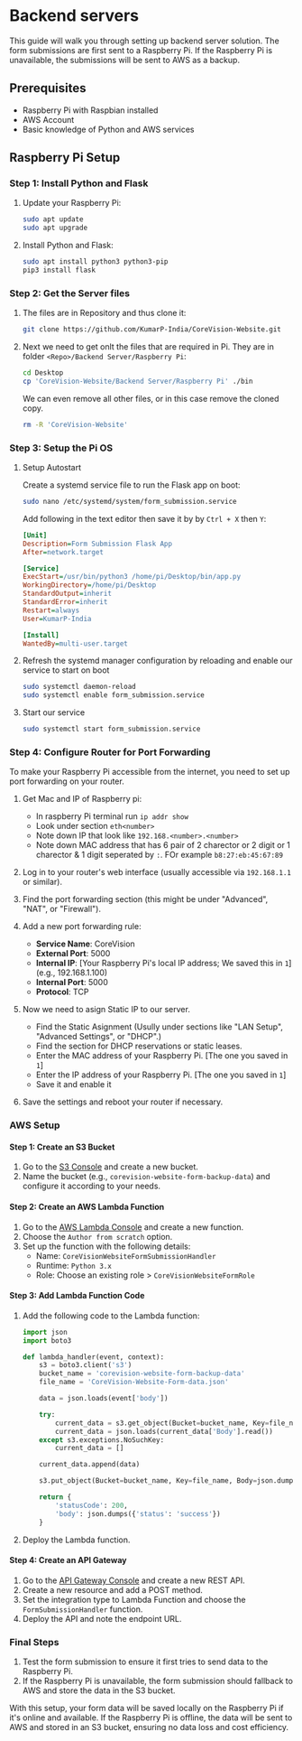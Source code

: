 # Backend servers

This guide will walk you through setting up backend server solution. The form submissions are first sent to a Raspberry Pi. If the Raspberry Pi is unavailable, the submissions will be sent to AWS as a backup.

## Prerequisites

- Raspberry Pi with Raspbian installed
- AWS Account
- Basic knowledge of Python and AWS services

## Raspberry Pi Setup

### Step 1: Install Python and Flask

1. Update your Raspberry Pi:
   ```bash
   sudo apt update
   sudo apt upgrade
   ```

2. Install Python and Flask:
   ```bash
   sudo apt install python3 python3-pip
   pip3 install flask
   ```

### Step 2: Get the Server files

1. The files are in Repository and thus clone it:
    ```bash
    git clone https://github.com/KumarP-India/CoreVision-Website.git
    ```

2. Next we need to get onlt the files that are required in Pi. They are in folder `<Repo>/Backend Server/Raspberry Pi`:
    ```bash
    cd Desktop
    cp 'CoreVision-Website/Backend Server/Raspberry Pi' ./bin
    ```

    We can even remove all other files, or in this case remove the cloned copy.

    ```bash
    rm -R 'CoreVision-Website'
    ```

### Step 3: Setup the Pi OS

1. Setup Autostart

    Create a systemd service file to run the Flask app on boot:

    ```bash
    sudo nano /etc/systemd/system/form_submission.service
    ```

    Add following in the text editor then save it by by `Ctrl + X` then `Y`:

    ```ini
    [Unit]
    Description=Form Submission Flask App
    After=network.target

    [Service]
    ExecStart=/usr/bin/python3 /home/pi/Desktop/bin/app.py
    WorkingDirectory=/home/pi/Desktop
    StandardOutput=inherit
    StandardError=inherit
    Restart=always
    User=KumarP-India

    [Install]
    WantedBy=multi-user.target
    ```

2. Refresh the systemd manager configuration by reloading and enable our service to start on boot

    ```bash
    sudo systemctl daemon-reload
    sudo systemctl enable form_submission.service
    ```

3. Start our service

    ```bash
    sudo systemctl start form_submission.service
    ```

### Step 4: Configure Router for Port Forwarding

To make your Raspberry Pi accessible from the internet, you need to set up port forwarding on your router.

1. Get Mac and IP of Raspberry pi:
    - In raspberry Pi terminal run `ip addr show`
    - Look under section `eth<number>`
    - Note down IP that look like `192.168.<number>.<number>`
    - Note down MAC address that has 6 pair of 2 charector or 2 digit or 1 charector & 1 digit seperated by `:`. FOr example `b8:27:eb:45:67:89`
2. Log in to your router's web interface (usually accessible via `192.168.1.1` or similar).
3. Find the port forwarding section (this might be under "Advanced", "NAT", or "Firewall").
4. Add a new port forwarding rule:
   - **Service Name**: CoreVision
   - **External Port**: 5000
   - **Internal IP**: [Your Raspberry Pi's local IP address; We saved this in `1`] (e.g., 192.168.1.100)
   - **Internal Port**: 5000
   - **Protocol**: TCP
4. Now we need to asign Static IP to our server. 
    - Find the Static Asignment (Usully under sections like "LAN Setup", "Advanced Settings", or "DHCP".)
    - Find the section for DHCP reservations or static leases.
    - Enter the MAC address of your Raspberry Pi. [The one you saved in `1`]
    - Enter the IP address of your Raspberry Pi. [The one you saved in `1`]
    - Save it and enable it

5. Save the settings and reboot your router if necessary.

### AWS Setup

#### Step 1: Create an S3 Bucket

1. Go to the [S3 Console](https://console.aws.amazon.com/s3/home) and create a new bucket.
2. Name the bucket (e.g., `corevision-website-form-backup-data`) and configure it according to your needs.

#### Step 2: Create an AWS Lambda Function

1. Go to the [AWS Lambda Console](https://console.aws.amazon.com/lambda/home) and create a new function.
2. Choose the `Author from scratch` option.
3. Set up the function with the following details:
   - Name: `CoreVisionWebsiteFormSubmissionHandler`
   - Runtime: `Python 3.x`
   - Role: Choose an existing role > `CoreVisionWebsiteFormRole`

#### Step 3: Add Lambda Function Code

1. Add the following code to the Lambda function:

   ```python
   import json
   import boto3

   def lambda_handler(event, context):
       s3 = boto3.client('s3')
       bucket_name = 'corevision-website-form-backup-data'
       file_name = 'CoreVision-Website-Form-data.json'

       data = json.loads(event['body'])

       try:
           current_data = s3.get_object(Bucket=bucket_name, Key=file_name)
           current_data = json.loads(current_data['Body'].read())
       except s3.exceptions.NoSuchKey:
           current_data = []

       current_data.append(data)

       s3.put_object(Bucket=bucket_name, Key=file_name, Body=json.dumps(current_data))

       return {
           'statusCode': 200,
           'body': json.dumps({'status': 'success'})
       }
   ```

2. Deploy the Lambda function.

#### Step 4: Create an API Gateway

1. Go to the [API Gateway Console](https://console.aws.amazon.com/apigateway/home) and create a new REST API.
2. Create a new resource and add a POST method.
3. Set the integration type to Lambda Function and choose the `FormSubmissionHandler` function.
4. Deploy the API and note the endpoint URL.

### Final Steps

1. Test the form submission to ensure it first tries to send data to the Raspberry Pi.
2. If the Raspberry Pi is unavailable, the form submission should fallback to AWS and store the data in the S3 bucket.

With this setup, your form data will be saved locally on the Raspberry Pi if it's online and available. If the Raspberry Pi is offline, the data will be sent to AWS and stored in an S3 bucket, ensuring no data loss and cost efficiency.